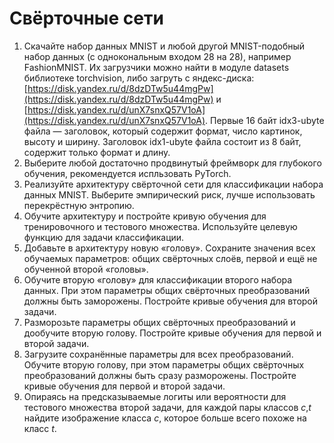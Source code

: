# Свёрточные сети

1. Скачайте набор данных MNIST и любой другой MNIST-подобный набор данных (с однокональным входом 28 на 28), например FashionMNIST. Их загрузчики можно найти в модуле datasets библиотеке torchvision, либо загруть с яндекс-диска: [https://disk.yandex.ru/d/8dzDTw5u44mgPw](https://disk.yandex.ru/d/8dzDTw5u44mgPw) и  [https://disk.yandex.ru/d/unX7snxQ57V1oA](https://disk.yandex.ru/d/unX7snxQ57V1oA). Первые 16 байт idx3-ubyte файла — заголовок, который содержит формат, число картинок, высоту и ширину. Заголовок idx1-ubyte файла состоит из 8 байт, содержит только формат и длину.  
2. Выберите любой достаточно продвинутый фреймворк для глубокого обучения, рекомендуется испльзовать PyTorch.  
3. Реализуйте архитектуру свёрточной сети для классификации набора данных MNIST. Выберите эмпирический риск, лучше использовать перекрёстную энтропию.  
4. Обучите архитектуру и постройте кривую обучения для тренировочного и тестового множества. Используйте целевую функцию для задачи классификации.  
5. Добавьте в архитектуру новую «голову». Сохраните значения всех обучаемых параметров: общих свёрточных слоёв, первой и ещё не обученной второй «головы».  
6. Обучите вторую «голову» для классификации второго набора данных. При этом параметры общих свёрточных преобразований должны быть заморожены. Постройте кривые обучения для второй задачи.  
7. Разморозьте параметры общих свёрточных преобразований и дообучите вторую голову. Постройте кривые обучения для первой и второй задачи.  
8. Загрузите сохранённые параметры для всех преобразований. Обучите вторую голову, при этом параметры общих свёрточных преобразований должны быть сразу разморожены. Постройте кривые обучения для первой и второй задачи.  
9. Опираясь на предсказываемые логиты или вероятности для тестового множества второй задачи, для каждой пары классов *c*,*t* найдите изображение класса *c*, которое больше всего похоже на класс *t*.

